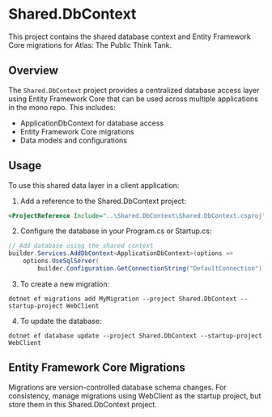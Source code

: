# Shared.DbContext

This project contains the shared database context and Entity Framework Core migrations for Atlas: The Public Think Tank.

## Overview

The `Shared.DbContext` project provides a centralized database access layer using Entity Framework Core that can be used across multiple applications in the mono repo. This includes:

- ApplicationDbContext for database access
- Entity Framework Core migrations
- Data models and configurations

## Usage

To use this shared data layer in a client application:

1. Add a reference to the Shared.DbContext project:
```xml
<ProjectReference Include="..\Shared.DbContext\Shared.DbContext.csproj" />
```

2. Configure the database in your Program.cs or Startup.cs:
```csharp
// Add database using the shared context
builder.Services.AddDbContext<ApplicationDbContext>(options =>
    options.UseSqlServer(
        builder.Configuration.GetConnectionString("DefaultConnection")));
```

3. To create a new migration:
```
dotnet ef migrations add MyMigration --project Shared.DbContext --startup-project WebClient
```

4. To update the database:
```
dotnet ef database update --project Shared.DbContext --startup-project WebClient
```

## Entity Framework Core Migrations

Migrations are version-controlled database schema changes. For consistency, manage migrations using WebClient as the startup project, but store them in this Shared.DbContext project.